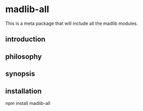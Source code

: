 madlib-all
==============

This is a meta package that will include all the madlib modules.


introduction
------------


philosophy
----------


synopsis
--------


installation
------------
npm install madlib-all
